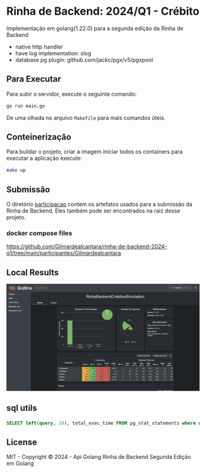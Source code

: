 # Rinha de Backend: 2024/Q1 - Crébito

Implementação em golang(1.22.0) para a segunda edição da Rinha de Backend 
- native http handler
- have log implementation: slog
- database pg plugin: github.com/jackc/pgx/v5/pgxpool 

## Para Executar

Para subir o servidor, execute o seguinte comando:
```sh 
go run main.go    
```

De uma olhada no arquivo `Makefile` para mais comandos úteis.

## Conteinerização
Para buildar o projeto, criar a imagem iniciar todos os containers para executar a aplicação execute:
```sh 
make up    
```

## Submissão

O diretório [participacao](https://github.com/Gilmardealcantara/rinha-de-backend-2024-q1/tree/main/participantes/gilmardealcantara) 
contem os artefatos usados para a submissão da Rinha de Backend. Eles também pode ser encontrados na raiz desse projeto.


### docker compose files
https://github.com/Gilmardealcantara/rinha-de-backend-2024-q1/tree/main/participantes/Gilmardealcantara


## Local Results
![local results](./assets/gatling.png)


## sql utils
```sql
SELECT left(query, 10), total_exec_time FROM pg_stat_statements where query like 'INSERT%' or query like 'SELECT%' or query like 'UPDATE%' ORDER BY total_exec_time DESC LIMIT 10;
```

## License

MIT - Copyright © 2024 - Api Golang Rinha de Backend Segunda Edição em Golang

